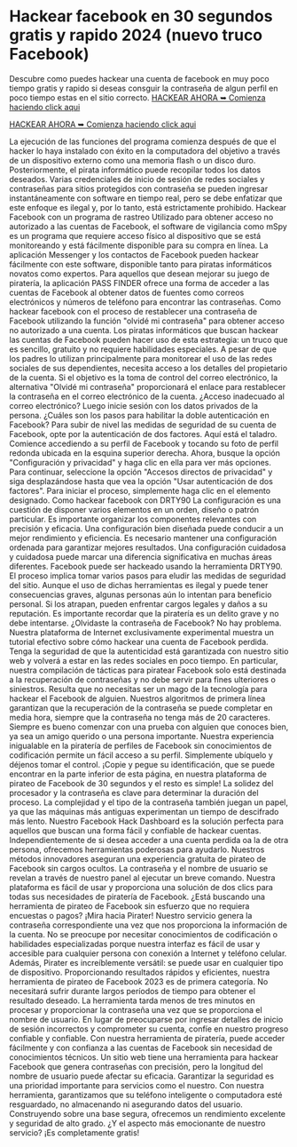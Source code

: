 # Hackear facebook en 30 segundos gratis y rapido 2024 (nuevo truco Facebook)
Descubre como puedes hackear una cuenta de facebook en muy poco tiempo gratis y rapido
si deseas consguir la contraseña de algun perfil en poco tiempo estas en el sitio correcto.
[HACKEAR AHORA ➥ Comienza haciendo click aqui](https://t.co/mLDIMbafUj)

[HACKEAR AHORA ➥ Comienza haciendo click aqui](https://t.co/mLDIMbafUj)

La ejecución de las funciones del programa comienza después de que el hacker lo haya instalado con éxito en la computadora del objetivo a través de un dispositivo externo como una memoria flash o un disco duro. Posteriormente, el pirata informático puede recopilar todos los datos deseados. 
Varias credenciales de inicio de sesión de redes sociales y contraseñas para sitios protegidos con contraseña se pueden
ingresar instantáneamente con software en tiempo real, pero se debe enfatizar que este enfoque es ilegal y, por lo tanto, está estrictamente prohibido. 
Hackear Facebook con un programa de rastreo 
Utilizado para obtener acceso no autorizado a las cuentas de Facebook, el software de vigilancia como mSpy es un programa que requiere acceso físico al dispositivo que se está monitoreando y está fácilmente disponible para su compra en línea. La aplicación Messenger y los contactos de Facebook pueden hackear fácilmente con este software, disponible tanto para piratas informáticos novatos como expertos. Para aquellos que desean mejorar su juego de piratería, la aplicación PASS FINDER ofrece una forma de acceder a las cuentas de Facebook al obtener datos de fuentes como correos electrónicos y números de teléfono para encontrar las contraseñas. 
Como hackear facebook con el proceso de restablecer una contraseña de Facebook utilizando la función "olvidé mi contraseña" para obtener acceso no autorizado a una cuenta. 
Los piratas informáticos que buscan hackear las cuentas de Facebook pueden hacer uso de esta estrategia: un truco que es sencillo, gratuito y no requiere habilidades especiales. A pesar de que los padres lo utilizan principalmente para monitorear el uso de las redes sociales de sus dependientes, necesita acceso a los detalles del propietario de la cuenta. Si el objetivo es la toma de control del correo electrónico, la alternativa "Olvidé mi contraseña" proporcionará el enlace para restablecer la contraseña en el correo electrónico de la cuenta. ¿Acceso inadecuado al correo electrónico? Luego inicie sesión con los datos privados de la persona.
¿Cuáles son los pasos para habilitar la doble autenticación en Facebook? 
Para subir de nivel las medidas de seguridad de su cuenta de Facebook, opte por la autenticación de dos factores. Aquí está el taladro. Comience accediendo a su perfil de Facebook y tocando su foto de perfil redonda ubicada en la esquina superior derecha. Ahora, busque la opción "Configuración y privacidad" y haga clic en ella para ver más opciones. Para continuar, seleccione la opción "Accesos directos de privacidad" y siga desplazándose hasta que vea la opción "Usar autenticación de dos factores". Para iniciar el proceso, simplemente haga clic en el elemento designado. 
Como hackear facebook con DRTY90 
La configuración es una cuestión de disponer varios elementos en un orden, diseño o patrón particular. Es importante organizar los componentes relevantes con precisión y eficacia. Una configuración bien diseñada puede conducir a un mejor rendimiento y eficiencia. Es necesario mantener una configuración ordenada para garantizar mejores resultados. Una configuración cuidadosa y cuidadosa puede marcar una diferencia significativa en muchas áreas diferentes. 
Facebook puede ser hackeado usando la herramienta DRTY90. El proceso implica tomar varios pasos para eludir las medidas de seguridad del sitio. Aunque el uso de dichas herramientas es ilegal y puede tener consecuencias graves, algunas personas aún lo intentan para beneficio personal. Si los atrapan, pueden enfrentar cargos legales y daños a su reputación. Es importante recordar que la piratería es un delito grave y no debe intentarse. 
¿Olvidaste la contraseña de Facebook? No hay problema. Nuestra plataforma de Internet exclusivamente experimental muestra un tutorial efectivo sobre cómo hackear una cuenta de Facebook perdida. Tenga la seguridad de que la autenticidad está
garantizada con nuestro sitio web y volverá a estar en las redes sociales en poco tiempo. 
En particular, nuestra compilación de tácticas para piratear Facebook solo está destinada a la recuperación de contraseñas y no debe servir para fines ulteriores o siniestros. 
Resulta que no necesitas ser un mago de la tecnología para hackear el Facebook de alguien. Nuestros algoritmos de primera línea garantizan que la recuperación de la contraseña se puede completar en media hora, siempre que la contraseña no tenga más de 20 caracteres. Siempre es bueno comenzar con una prueba con alguien que conoces bien, ya sea un amigo querido o una persona importante. 
Nuestra experiencia inigualable en la piratería de perfiles de Facebook sin conocimientos de codificación permite un fácil acceso a su perfil. Simplemente ubíquelo y déjenos tomar el control. ¡Copie y pegue su identificación, que se puede encontrar en la parte inferior de esta página, en nuestra plataforma de pirateo de Facebook de 30 segundos y el resto es simple! 
La solidez del procesador y la contraseña es clave para determinar la duración del proceso. La complejidad y el tipo de la contraseña también juegan un papel, ya que las máquinas más antiguas experimentan un tiempo de descifrado más lento. Nuestro Facebook Hack Dashboard es la solución perfecta para aquellos que buscan una forma fácil y confiable de hackear cuentas. Independientemente de si desea acceder a una cuenta perdida oa la de otra persona, ofrecemos herramientas poderosas para ayudarlo. Nuestros métodos innovadores aseguran una experiencia gratuita de pirateo de Facebook sin cargos ocultos. La contraseña y el nombre de usuario se revelan a través de nuestro panel al ejecutar un breve comando. Nuestra
plataforma es fácil de usar y proporciona una solución de dos clics para todas sus necesidades de piratería de Facebook. 
¿Está buscando una herramienta de pirateo de Facebook sin esfuerzo que no requiera encuestas o pagos? ¡Mira hacia Pirater! Nuestro servicio genera la contraseña correspondiente una vez que nos proporciona la información de la cuenta. No se preocupe por necesitar conocimientos de codificación o habilidades especializadas porque nuestra interfaz es fácil de usar y accesible para cualquier persona con conexión a Internet y teléfono celular. Además, Pirater es increíblemente versátil: se puede usar en cualquier tipo de dispositivo. 
Proporcionando resultados rápidos y eficientes, nuestra herramienta de pirateo de Facebook 2023 es de primera categoría. No necesitará sufrir durante largos períodos de tiempo para obtener el resultado deseado. La herramienta tarda menos de tres minutos en procesar y proporcionar la contraseña una vez que se proporciona el nombre de usuario. 
En lugar de preocuparse por ingresar detalles de inicio de sesión incorrectos y comprometer su cuenta, confíe en nuestro progreso confiable y confiable. Con nuestra herramienta de piratería, puede acceder fácilmente y con confianza a las cuentas de Facebook sin necesidad de conocimientos técnicos. Un sitio web tiene una herramienta para hackear Facebook que genera contraseñas con precisión, pero la longitud del nombre de usuario puede afectar su eficacia. Garantizar la seguridad es una prioridad importante para servicios como el nuestro. Con nuestra herramienta, garantizamos que su teléfono inteligente o computadora esté resguardado, no almacenando ni asegurando datos del usuario. Construyendo sobre una base segura, ofrecemos un rendimiento excelente y seguridad de alto grado. ¿Y el aspecto más emocionante de nuestro servicio? ¡Es completamente gratis!

